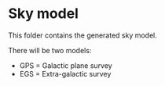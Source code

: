 # Sky model

This folder contains the generated sky model.

There will be two models:

- GPS = Galactic plane survey
- EGS = Extra-galactic survey
